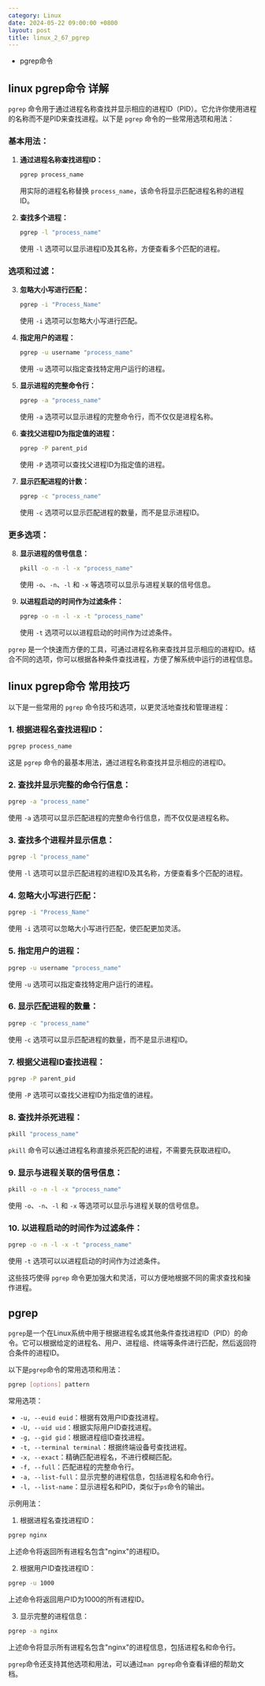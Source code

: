 ```yaml
---
category: Linux
date: 2024-05-22 09:00:00 +0800
layout: post
title: linux_2_67_pgrep
---
```


+ pgrep命令

## linux pgrep命令 详解

`pgrep` 命令用于通过进程名称查找并显示相应的进程ID（PID）。它允许你使用进程的名称而不是PID来查找进程。以下是 `pgrep` 命令的一些常用选项和用法：

### 基本用法：

1. **通过进程名称查找进程ID：**
   ```bash
   pgrep process_name
   ```
   用实际的进程名称替换 `process_name`，该命令将显示匹配进程名称的进程ID。

2. **查找多个进程：**
   ```bash
   pgrep -l "process_name"
   ```
   使用 `-l` 选项可以显示进程ID及其名称，方便查看多个匹配的进程。

### 选项和过滤：

3. **忽略大小写进行匹配：**
   ```bash
   pgrep -i "Process_Name"
   ```
   使用 `-i` 选项可以忽略大小写进行匹配。

4. **指定用户的进程：**
   ```bash
   pgrep -u username "process_name"
   ```
   使用 `-u` 选项可以指定查找特定用户运行的进程。

5. **显示进程的完整命令行：**
   ```bash
   pgrep -a "process_name"
   ```
   使用 `-a` 选项可以显示进程的完整命令行，而不仅仅是进程名称。

6. **查找父进程ID为指定值的进程：**
   ```bash
   pgrep -P parent_pid
   ```
   使用 `-P` 选项可以查找父进程ID为指定值的进程。

7. **显示匹配进程的计数：**
   ```bash
   pgrep -c "process_name"
   ```
   使用 `-c` 选项可以显示匹配进程的数量，而不是显示进程ID。

### 更多选项：

8. **显示进程的信号信息：**
   ```bash
   pkill -o -n -l -x "process_name"
   ```
   使用 `-o`、`-n`、`-l` 和 `-x` 等选项可以显示与进程关联的信号信息。

9. **以进程启动的时间作为过滤条件：**
   ```bash
   pgrep -o -n -l -x -t "process_name"
   ```
   使用 `-t` 选项可以以进程启动的时间作为过滤条件。

`pgrep` 是一个快速而方便的工具，可通过进程名称来查找并显示相应的进程ID。结合不同的选项，你可以根据各种条件查找进程，方便了解系统中运行的进程信息。

## linux pgrep命令 常用技巧

以下是一些常用的 `pgrep` 命令技巧和选项，以更灵活地查找和管理进程：

### 1. **根据进程名查找进程ID：**
```bash
pgrep process_name
```
这是 `pgrep` 命令的最基本用法，通过进程名称查找并显示相应的进程ID。

### 2. **查找并显示完整的命令行信息：**
```bash
pgrep -a "process_name"
```
使用 `-a` 选项可以显示匹配进程的完整命令行信息，而不仅仅是进程名称。

### 3. **查找多个进程并显示信息：**
```bash
pgrep -l "process_name"
```
使用 `-l` 选项可以显示匹配进程的进程ID及其名称，方便查看多个匹配的进程。

### 4. **忽略大小写进行匹配：**
```bash
pgrep -i "Process_Name"
```
使用 `-i` 选项可以忽略大小写进行匹配，使匹配更加灵活。

### 5. **指定用户的进程：**
```bash
pgrep -u username "process_name"
```
使用 `-u` 选项可以指定查找特定用户运行的进程。

### 6. **显示匹配进程的数量：**
```bash
pgrep -c "process_name"
```
使用 `-c` 选项可以显示匹配进程的数量，而不是显示进程ID。

### 7. **根据父进程ID查找进程：**
```bash
pgrep -P parent_pid
```
使用 `-P` 选项可以查找父进程ID为指定值的进程。

### 8. **查找并杀死进程：**
```bash
pkill "process_name"
```
`pkill` 命令可以通过进程名称直接杀死匹配的进程，不需要先获取进程ID。

### 9. **显示与进程关联的信号信息：**
```bash
pkill -o -n -l -x "process_name"
```
使用 `-o`、`-n`、`-l` 和 `-x` 等选项可以显示与进程关联的信号信息。

### 10. **以进程启动的时间作为过滤条件：**
```bash
pgrep -o -n -l -x -t "process_name"
```
使用 `-t` 选项可以以进程启动的时间作为过滤条件。

这些技巧使得 `pgrep` 命令更加强大和灵活，可以方便地根据不同的需求查找和操作进程。

## pgrep 

`pgrep`是一个在Linux系统中用于根据进程名或其他条件查找进程ID（PID）的命令。它可以根据给定的进程名、用户、进程组、终端等条件进行匹配，然后返回符合条件的进程ID。

以下是`pgrep`命令的常用选项和用法：

```bash
pgrep [options] pattern
```

常用选项：

- `-u, --euid euid`：根据有效用户ID查找进程。
- `-U, --uid uid`：根据实际用户ID查找进程。
- `-g, --gid gid`：根据进程组ID查找进程。
- `-t, --terminal terminal`：根据终端设备号查找进程。
- `-x, --exact`：精确匹配进程名，不进行模糊匹配。
- `-f, --full`：匹配进程的完整命令行。
- `-a, --list-full`：显示完整的进程信息，包括进程名和命令行。
- `-l, --list-name`：显示进程名和PID，类似于`ps`命令的输出。

示例用法：

1. 根据进程名查找进程ID：

```bash
pgrep nginx
```

上述命令将返回所有进程名包含"nginx"的进程ID。

2. 根据用户ID查找进程ID：

```bash
pgrep -u 1000
```

上述命令将返回用户ID为1000的所有进程ID。

3. 显示完整的进程信息：

```bash
pgrep -a nginx
```

上述命令将显示所有进程名包含"nginx"的进程信息，包括进程名和命令行。

`pgrep`命令还支持其他选项和用法，可以通过`man pgrep`命令查看详细的帮助文档。